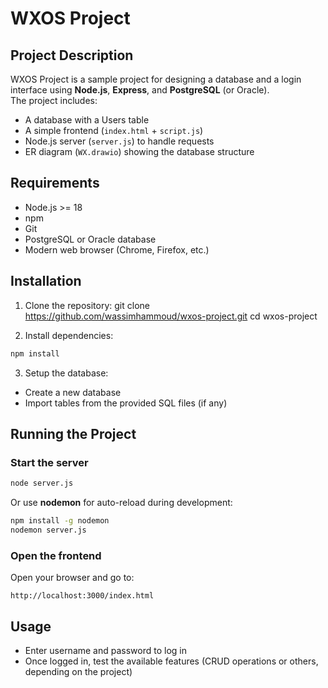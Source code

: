 
# WXOS Project

## Project Description
WXOS Project is a sample project for designing a database and a login interface using **Node.js**, **Express**, and **PostgreSQL** (or Oracle).  
The project includes:  
- A database with a Users table  
- A simple frontend (`index.html` + `script.js`)  
- Node.js server (`server.js`) to handle requests  
- ER diagram (`WX.drawio`) showing the database structure  

## Requirements
- Node.js >= 18  
- npm  
- Git  
- PostgreSQL or Oracle database  
- Modern web browser (Chrome, Firefox, etc.)  

## Installation

1. Clone the repository:
git clone https://github.com/wassimhammoud/wxos-project.git
cd wxos-project


2. Install dependencies:

```bash
npm install
```

3. Setup the database:

* Create a new database
* Import tables from the provided SQL files (if any)

## Running the Project

### Start the server

```bash
node server.js
```

Or use **nodemon** for auto-reload during development:

```bash
npm install -g nodemon
nodemon server.js
```

### Open the frontend

Open your browser and go to:

```
http://localhost:3000/index.html
```

## Usage

* Enter username and password to log in
* Once logged in, test the available features (CRUD operations or others, depending on the project)




